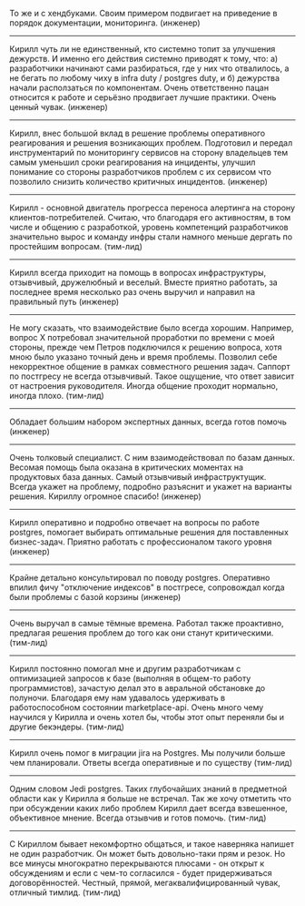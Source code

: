 То же и с хендбуками. Своим примером подвигает на приведение в порядок документации, мониторинга. (инженер)

---

Кирилл чуть ли не единственный, кто системно топит за улучшения дежурств. И именно его действия системно приводят к тому, что:
а) разработчики начинают сами разбираться, где у них что отвалилось, а не бегать по любому чиху в infra duty / postgres duty, и 
б) дежурства начали расползаться по компонентам. Очень ответственно пацан относится к работе и серьёзно продвигает лучшие практики. Очень ценный чувак. (инженер)

---

Кирилл, внес большой вклад в решение проблемы оперативного реагирования и решения возникающих проблем. Подготовил и передал инструментарий по мониторингу сервисов на сторону владельцев тем самым уменьшил сроки реагирования на инциденты, улучшил понимание со стороны разработчиков проблем с их сервисом что позволило снизить количество критичных инцидентов. (инженер)

---

Кирилл - основной двигатель прогресса переноса алертинга на сторону клиентов-потребителей. Считаю, что благодаря его активностям, в том числе и общению с разработкой, уровень компетенций разработчиков значительно вырос и команду инфры стали намного меньше дергать по простейшим вопросам. (тим-лид)

---

Кирилл всегда приходит на помощь в вопросах инфраструктуры, отзывчивый, дружелюбный и веселый. Вместе приятно работать, за последнее время несколько раз очень выручил и направил на правильный путь (инженер)

---

Не могу сказать, что взаимодействие было всегда хорошим. Например, вопрос Х потребовал значительной проработки по времени с моей стороны, прежде чем Петров подключился к решению вопроса, хотя мною было указано точный день и время проблемы.
Позволил себе некорректное общение в рамках совместного решения задач.
Саппорт по постгресу не всегда отзывчивый. Такое ощущение, что ответ зависит от настроения руководителя.
Иногда общение проходит нормально, иногда плохо. (тим-лид)

---

Обладает большим набором экспертных данных, всегда готов помочь (инженер)

---

Очень толковый специалист. С ним взаимодействовал по базам данных. Весомая помощь была оказана в критических моментах на продуктовых база данных. Самый отзывчивый инфраструктущик. Всегда укажет на проблему, подробно разъяснит и укажет на варианты решения. Кириллу огромное спасибо! (инженер)

---

Кирилл оперативно и подробно отвечает на вопросы по работе postgres, помогает выбирать оптимальные решения для поставленных бизнес-задач. Приятно работать с профессионалом такого уровня (инженер)

---

Крайне детально консультировал по поводу postgres.
Оперативно впилил фичу "отключение индексов" в постгресе, сопровождал когда были проблемы с базой корзины (инженер)

---

Очень выручал в самые тёмные времена. Работал также проактивно, предлагая решения проблем до того как они станут критическими. (тим-лид)

---

Кирилл постоянно помогал мне и другим разработчикам с оптимизацией запросов к базе (выполняя в общем-то работу программистов), зачастую делал это в авральной обстановке до полуночи. Благодаря ему нам удавалось удерживать в работоспособном состоянии marketplace-api. Очень много чему научился у Кирилла и очень хотел бы, чтобы этот опыт переняли бы и другие бекэндеры. (тим-лид)

---

Кирилл очень помог в миграции jira на Postgres. Мы получили больше чем планировали. Ответы всегда оперативные и по существу (тим-лид)

---

Одним словом Jedi postgres. Таких глубочайших знаний в предметной области как у Кирилла я больше не встречал. Так же хочу отметить что при обсуждении каких либо проблем Кирилл дает всегда взвешенное, объективное мнение. Всегда отзывчив и готов помочь. (тим-лид)

---

С Кириллом бывает некомфортно общаться, и такое наверняка напишет не один разработчик. Он может быть довольно-таки прям и резок. Но все минусы многократно перекрываются плюсами - он открыт к обсуждениям и если с чем-то согласился - будет придерживаться договорённостей. Честный, прямой, мегаквалифицированный чувак, отличный тимлид. (тим-лид)
